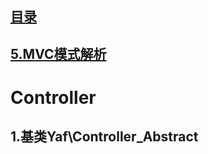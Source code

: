 ## [目录](https://github.com/jhq0113/yafr/blob/master/docs/index.md)

## [5.MVC模式解析](https://github.com/jhq0113/yafr/blob/master/docs/5.MVC模式解析.md)

# Controller

## 1.基类Yaf\Controller_Abstract